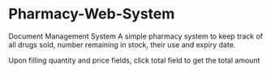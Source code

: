 # Pharmacy-Web-System
Document Management System
A simple pharmacy system to keep track of all drugs sold, number remaining in stock, their use and expiry date.

Upon filling quantity and price fields, click total field to get the total amount
